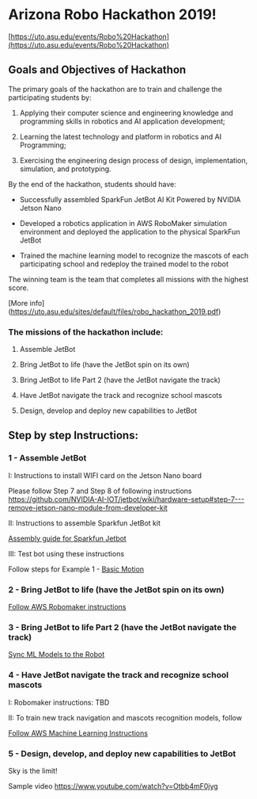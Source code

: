 # Arizona Robo Hackathon 2019!

[https://uto.asu.edu/events/Robo%20Hackathon](https://uto.asu.edu/events/Robo%20Hackathon)

## Goals and Objectives of Hackathon

The primary goals of the hackathon are to train and challenge the participating students by:

1. Applying their computer science and engineering knowledge and programming
 skills in robotics and AI application development;
 
1. Learning the latest technology and platform in robotics and AI Programming;

1. Exercising the engineering design process of design, implementation, simulation,
 and prototyping.

By the end of the hackathon, students should have:

- Successfully assembled SparkFun JetBot AI Kit Powered by NVIDIA Jetson Nano
 
- Developed a robotics application in AWS RoboMaker simulation environment and deployed the application to the physical SparkFun JetBot
 
- Trained the machine learning model to recognize the mascots of each participating school and redeploy the trained model to the robot

The winning team is the team that completes all missions with the highest score. 

[More info] (https://uto.asu.edu/sites/default/files/robo_hackathon_2019.pdf)

### The missions of the hackathon include:

1. Assemble JetBot

1. Bring JetBot to life (have the JetBot spin on its own)

1. Bring JetBot to life Part 2 (have the JetBot navigate the track)

1. Have JetBot navigate the track and recognize school mascots

1. Design, develop and deploy new capabilities to JetBot

## Step by step Instructions:

### 1 - Assemble JetBot

I: Instructions to install WIFI card on the Jetson Nano board

Please follow Step 7 and Step 8 of following instructions
https://github.com/NVIDIA-AI-IOT/jetbot/wiki/hardware-setup#step-7---remove-jetson-nano-module-from-developer-kit

II: Instructions to assemble Sparkfun JetBot kit

[Assembly guide for Sparkfun Jetbot](https://learn.sparkfun.com/tutorials/assembly-guide-for-sparkfun-jetbot-ai-kit)

III: Test bot using these instructions

Follow steps for Example 1 - [Basic Motion]( https://github.com/NVIDIA-AI-IOT/jetbot/wiki/examples )


### 2 - Bring JetBot to life (have the JetBot spin on its own)

[Follow AWS Robomaker instructions](ROBOMAKER_INSTRUCTIONS.md)


### 3 - Bring JetBot to life Part 2 (have the JetBot navigate the track)

[Sync ML Models to the Robot](ROBOMAKER_INSTRUCTIONS_PART_2.md)


### 4 - Have JetBot navigate the track and recognize school mascots

I: Robomaker instructions: TBD

II: To train new track navigation and mascots recognition models, follow 

[Follow AWS Machine Learning Instructions](Machine_Learning_Instructions.md)

### 5 - Design, develop, and deploy new capabilities to JetBot

Sky is the limit!

Sample video 
https://www.youtube.com/watch?v=Otbb4mF0jyg

